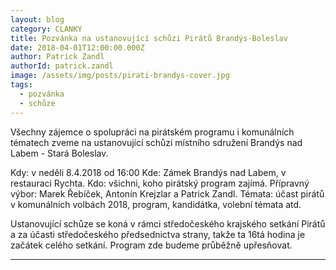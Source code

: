 ```yaml
---
layout: blog
category: CLANKY
title: Pozvánka na ustanovující schůzi Pirátů Brandýs-Boleslav
date: 2018-04-01T12:00:00.000Z
author: Patrick Zandl
authorId: patrick.zandl
image: /assets/img/posts/pirati-brandys-cover.jpg
tags:
  - pozvánka
  - schůze
---
```


Všechny zájemce o spolupráci na pirátském programu i komunálních tématech zveme na ustanovující schůzi místního sdružení Brandýs nad Labem - Stará Boleslav. 

Kdy: v neděli 8.4.2018 od 16:00
Kde: Zámek Brandýs nad Labem, v restauraci Rychta. 
Kdo: všichni, koho pirátský program zajímá. 
Přípravný výbor: Marek Řebíček, Antonín Krejzlar a Patrick Zandl. 
Témata: účast pirátů v komunálních volbách 2018, program, kandidátka, volební témata atd. 

Ustanovující schůze se koná v rámci středočeského krajského setkání Pirátů a za účasti středočeského předsednictva strany, takže ta 16tá hodina je začátek celého setkání. Program zde budeme průběžně upřesňovat.

- - -
